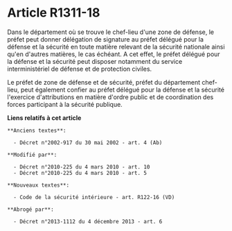 # Article R1311-18

Dans le département où se trouve le chef-lieu d'une zone de défense, le préfet peut donner délégation de signature au préfet
délégué pour la défense et la sécurité en toute matière relevant de la sécurité nationale ainsi qu'en d'autres matières, le
cas échéant. A cet effet, le préfet délégué pour la défense et la sécurité peut disposer notamment du service
interministériel de défense et de protection civiles. 

Le préfet de zone de défense et de sécurité, préfet du département chef-lieu, peut également confier au préfet délégué pour
la défense et la sécurité l'exercice d'attributions en matière d'ordre public et de coordination des forces participant à la
sécurité publique.

**Liens relatifs à cet article**

	**Anciens textes**:

	  - Décret n°2002-917 du 30 mai 2002 - art. 4 (Ab)

	**Modifié par**:

	  - Décret n°2010-225 du 4 mars 2010 - art. 10
	  - Décret n°2010-225 du 4 mars 2010 - art. 5

	**Nouveaux textes**:

	  - Code de la sécurité intérieure - art. R122-16 (VD)

	**Abrogé par**:

	  - Décret n°2013-1112 du 4 décembre 2013 - art. 6
